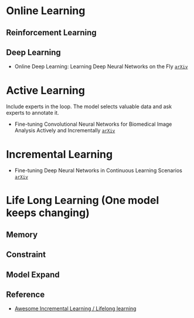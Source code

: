 # Online Learning

## Reinforcement Learning

## Deep Learning

* Online Deep Learning: Learning Deep Neural Networks on the Fly [`arXiv`](https://arxiv.org/abs/1711.03705)

# Active Learning

Include experts in the loop. The model selects valuable data and ask experts to annotate it.

* Fine-tuning Convolutional Neural Networks for Biomedical Image Analysis Actively and Incrementally [`arXiv`](http://openaccess.thecvf.com/content_cvpr_2017/papers/Zhou_Fine-Tuning_Convolutional_Neural_CVPR_2017_paper.pdf)

# Incremental Learning

*  Fine-tuning Deep Neural Networks in Continuous Learning Scenarios [`arXiv`](https://pub.inf-cv.uni-jena.de/pdf/Kaeding16_FDN.pdf)

#  Life Long Learning (One model keeps changing)

## Memory

## Constraint

## Model Expand


## Reference 

* [Awesome Incremental Learning / Lifelong learning](https://github.com/xialeiliu/Awesome-Incremental-Learning)
